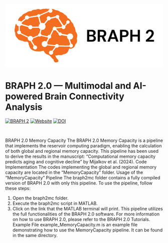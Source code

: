 ![BRAPH 2.0](braph2banner.png)

# BRAPH 2.0 — Multimodal and AI-powered Brain Connectivity Analysis

[![BRAPH 2](https://img.shields.io/twitter/url?label=BRAPH%202&style=social&url=https%3A%2F%2Ftwitter.com%2Fbraph2software)](https://twitter.com/braph2software)
[![Website](https://img.shields.io/website?up_message=braph.org&url=http%3A%2F%2Fbraph.org%2F)](http://braph.org/)
[![DOI](https://img.shields.io/badge/DOI-10.1371%2Fjournal.pone.0178798-blue)](https://doi.org/10.1371/journal.pone.0178798)

<br />

BRAPH 2.0 Memory Capacity
The BRAPH 2.0 Memory Capacity is a pipeline that implements the reservoir computing paradigm, enabling the calculation of both global and regional memory capacity. This pipeline has been used to derive the results in the manuscript: “Computational memory capacity predicts aging and cognitive decline” by Mijalkov et al. (2024).
Code Implementation
The codes implementing the global and regional memory capacity are located in the “MemoryCapacity” folder.
Usage of the “MemoryCapacity” Pipeline
The braph2mc folder contains a fully compiled version of BRAPH 2.0 with only this pipeline. To use the pipeline, follow these steps:
1.	Open the braph2mc folder.
2.	Execute the braph2mc script in MATLAB.
3.	Click on the link that the MATLAB terminal will print.
This pipeline utilizes the full functionalities of the BRAPH 2.0 software. For more information on how to use BRAPH 2.0, please refer to the BRAPH 2.0 Tutorials.
Example File
example_MemoryCapacity.m is an example file demonstrating how to use the MemoryCapacity pipeline. It can be found in the same directory.
